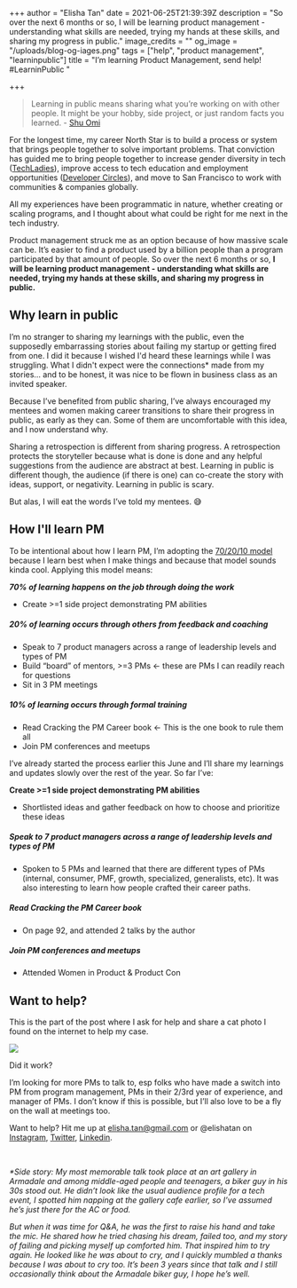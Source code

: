 +++
author = "Elisha Tan"
date = 2021-06-25T21:39:39Z
description = "So over the next 6 months or so, I will be learning product management - understanding what skills are needed, trying my hands at these skills, and sharing my progress in public."
image_credits = ""
og_image = "/uploads/blog-og-iages.png"
tags = ["help", "product management", "learninpublic"]
title = "I’m learning Product Management, send help! #LearninPublic "

+++
> Learning in public means sharing what you’re working on with other people. It might be your hobby, side project, or just random facts you learned. - [Shu Omi](https://medium.com/my-learning-journal/why-you-should-learn-in-public-4fd3a6239549)

For the longest time, my career North Star is to build a process or system that brings people together to solve important problems. That conviction has guided me to bring people together to increase gender diversity in tech ([TechLadies](https://techladies.co/)), improve access to tech education and employment opportunities ([Developer Circles](https://www.elishatan.com/post/lessons-i-learned-from-leading-72-dev-community-leaders/)), and move to San Francisco to work with communities & companies globally.

All my experiences have been programmatic in nature, whether creating or scaling programs, and I thought about what could be right for me next in the tech industry.

Product management struck me as an option because of how massive scale can be. It’s easier to find a product used by a billion people than a program participated by that amount of people. So over the next 6 months or so, **I will be learning product management - understanding what skills are needed, trying my hands at these skills, and sharing my progress in public.**

## **Why learn in public**

I’m no stranger to sharing my learnings with the public, even the supposedly embarrassing stories about failing my startup or getting fired from one. I did it because I wished I'd heard these learnings while I was struggling. What I didn't expect were the connections* made from my stories… and to be honest, it was nice to be flown in business class as an invited speaker.

Because I’ve benefited from public sharing, I’ve always encouraged my mentees and women making career transitions to share their progress in public, as early as they can. Some of them are uncomfortable with this idea, and I now understand why.

Sharing a retrospection is different from sharing progress. A retrospection protects the storyteller because what is done is done and any helpful suggestions from the audience are abstract at best. Learning in public is different though, the audience (if there is one) can co-create the story with ideas, support, or negativity. Learning in public is scary.

But alas, I will eat the words I’ve told my mentees. 😅

## How I'll learn PM

To be intentional about how I learn PM, I’m adopting the [70/20/10 model](https://en.wikipedia.org/wiki/70/20/10_Model_(Learning_and_Development)) because I learn best when I make things and because that model sounds kinda cool. Applying this model means:

**_70% of learning happens on the job through doing the work_**

* Create >=1 side project demonstrating PM abilities

##### _20% of learning occurs through others from feedback and coaching_

* Speak to 7 product managers across a range of leadership levels and types of PM
* Build “board” of mentors, >=3 PMs <- these are PMs I can readily reach for questions
* Sit in 3 PM meetings

##### _10% of learning occurs through formal training_

* Read Cracking the PM Career book <- This is the one book to rule them all
* Join PM conferences and meetups

I’ve already started the process earlier this June and I’ll share my learnings and updates slowly over the rest of the year. So far I’ve:

**Create >=1 side project demonstrating PM abilities**

* Shortlisted ideas and gather feedback on how to choose and prioritize these ideas

##### Speak to 7 product managers across a range of leadership levels and types of PM

* Spoken to 5 PMs and learned that there are different types of PMs (internal, consumer, PMF, growth, specialized, generalists, etc). It was also interesting to learn how people crafted their career paths.

##### Read Cracking the PM Career book

* On page 92, and attended 2 talks by the author

##### Join PM conferences and meetups

* Attended Women in Product & Product Con

## Want to help?

This is the part of the post where I ask for help and share a cat photo I found on the internet to help my case.

![](/uploads/cat.jpeg)

Did it work?

I’m looking for more PMs to talk to, esp folks who have made a switch into PM from program management, PMs in their 2/3rd year of experience, and manager of PMs. I don’t know if this is possible, but I’ll also love to be a fly on the wall at meetings too.

Want to help? Hit me up at [elisha.tan@gmail.com](mailto:elisha.tan@gmail.com) or @elishatan on [Instagram](https://www.instagram.com/elishatan/), [Twitter](https://twitter.com/elishatan), [Linkedin](https://www.linkedin.com/in/elishatan/).

  

_*Side story: My most memorable talk took place at an art gallery in Armadale and among middle-aged people and teenagers, a biker guy in his 30s stood out. He didn’t look like the usual audience profile for a tech event, I spotted him napping at the gallery cafe earlier, so I’ve assumed he’s just there for the AC or food._

_But when it was time for Q&A, he was the first to raise his hand and take the mic. He shared how he tried chasing his dream, failed too, and my story of failing and picking myself up comforted him. That inspired him to try again. He looked like he was about to cry, and I quickly mumbled a thanks because I was about to cry too. It’s been 3 years since that talk and I still occasionally think about the Armadale biker guy, I hope he’s well._